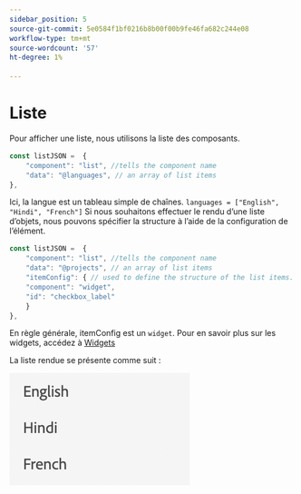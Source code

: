 ```yaml
---
sidebar_position: 5
source-git-commit: 5e0584f1bf0216b8b00f00b9fe46fa682c244e08
workflow-type: tm+mt
source-wordcount: '57'
ht-degree: 1%

---
```



# Liste

Pour afficher une liste, nous utilisons la liste des composants.

```js title="list.js"
const listJSON =  {
    "component": "list", //tells the component name
    "data": "@languages", // an array of list items
},
```

Ici, la langue est un tableau simple de chaînes. `languages = ["English", "Hindi", "French"]`
Si nous souhaitons effectuer le rendu d’une liste d’objets, nous pouvons spécifier la structure à l’aide de la configuration de l’élément.

```js title="list.js"
const listJSON =  {
    "component": "list", //tells the component name
    "data": "@projects", // an array of list items
    "itemConfig": { // used to define the structure of the list items.
    "component": "widget",
    "id": "checkbox_label"
    }
},
```

En règle générale, itemConfig est un `widget`. Pour en savoir plus sur les widgets, accédez à [Widgets](../Widgets/basic_widget.md)

La liste rendue se présente comme suit :

![list](./imgs/list.png "Liste")
